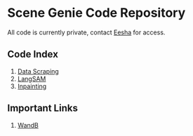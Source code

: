 # Scene Genie Code Repository

All code is currently private, contact [Eesha](https://github.com/eeshashetty) for access.

## Code Index
1. [Data Scraping](https://github.com/Scene-Genie/data-scraping)
2. [LangSAM](https://github.com/Scene-Genie/langsam)
3. [Inpainting](https://github.com/Scene-Genie/inpainting-lama)

## Important Links
1. [WandB](https://wandb.ai/sgk-scenegenie)
